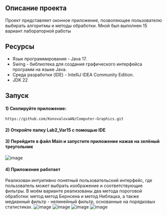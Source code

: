 ## Описание проекта

Проект представляет оконное приложение, позволяющее пользователю выбирать алгоритмы и методы обработки. 
Мной был выполнен 15 вариант лабораторной работы  

## Ресурсы

* Язык программирования - Java 17.
* Swing - библиотека для создания графического интерфейса программ на языке Java.
* Среда разработки (IDE) - IntelliJ IDEA Community Edition.
* JDK 22

## Запуск

#### 1) Скопируйте приложение:
```
https://github.com/KonovalovaAN/Computer-Graphics.git
```
#### 2) Откройте папку Lab2_Var15 с помощью IDE
#### 3) Перейдите в файл Main и запустите приложение нажав на зелёный треугольник
![image](https://github.com/user-attachments/assets/9f123c3e-6ba2-4382-81c8-cc6bf1811531)
#### 4) Приложение работает
Реализован интуитивно понятный пользовательский интерфейс, где пользователь может выбрать изображение и соответствующие фильтры.
В моём варианте реализованы два метода пороговой обработки: метод метод Бернсена и метод Ниблацка, а также медианный фильтр - нелинейный фильтр, основанные на
порядковых статистиках. 
![image](https://github.com/user-attachments/assets/b8ad249a-0229-4120-ae80-bb23499f16d5)
![image](https://github.com/user-attachments/assets/71a8307e-3dbd-4269-9530-dd3dfb79310a)
![image](https://github.com/user-attachments/assets/3673d38d-1472-4614-9c9a-2c6daaf91e15)
![image](https://github.com/user-attachments/assets/84cc2eea-1211-4c95-930d-1f58b96fb5e4)

